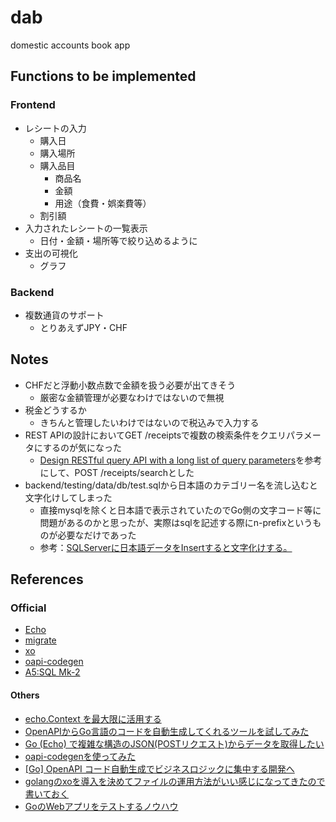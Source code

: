 # dab
domestic accounts book app

## Functions to be implemented
### Frontend
- レシートの入力
  - 購入日
  - 購入場所
  - 購入品目
    - 商品名
    - 金額
    - 用途（食費・娯楽費等）
  - 割引額
- 入力されたレシートの一覧表示
  - 日付・金額・場所等で絞り込めるように
- 支出の可視化
  - グラフ

### Backend
- 複数通貨のサポート
  - とりあえずJPY・CHF

## Notes
- CHFだと浮動小数点数で金額を扱う必要が出てきそう
  - 厳密な金額管理が必要なわけではないので無視
- 税金どうするか
  - きちんと管理したいわけではないので税込みで入力する
- REST APIの設計においてGET /receiptsで複数の検索条件をクエリパラメータにするのが気になった
  - [Design RESTful query API with a long list of query parameters](https://stackoverflow.com/questions/14202257/design-restful-query-api-with-a-long-list-of-query-parameters)を参考にして、POST /receipts/searchとした
- backend/testing/data/db/test.sqlから日本語のカテゴリー名を流し込むと文字化けしてしまった
  - 直接mysqlを除くと日本語で表示されていたのでGo側の文字コード等に問題があるのかと思ったが、実際はsqlを記述する際にn-prefixというものが必要なだけであった
  - 参考：[SQLServerに日本語データをInsertすると文字化けする。](https://kitigai.hatenablog.com/entry/2018/05/27/010440)

## References
### Official
- [Echo](https://echo.labstack.com/)
- [migrate](https://github.com/golang-migrate/migrate)
- [xo](https://github.com/xo/xo)
- [oapi-codegen](https://github.com/deepmap/oapi-codegen)
- [A5:SQL Mk-2](https://a5m2.mmatsubara.com/)
#### Others
- [echo.Context を最大限に活用する](https://codehex.hateblo.jp/entry/echo-context)
- [OpenAPIからGo言語のコードを自動生成してくれるツールを試してみた](https://zenn.dev/rescuenow/articles/3c9a19eb2c0655)
- [Go (Echo) で複雑な構造のJSON(POSTリクエスト)からデータを取得したい](https://teratail.com/questions/vfwi04zdo1pkvr)
- [oapi-codegenを使ってみた](https://speakerdeck.com/akeno/oapi-codegenwoshi-tutemita)
- [[Go] OpenAPI コード自動生成でビジネスロジックに集中する開発へ](https://qiita.com/nyanchu/items/1c259750352b49e96a18)
- [golangのxoを導入を決めてファイルの運用方法がいい感じになってきたので書いておく](https://tsuyoshi-nakamura.hatenablog.com/entry/2018/11/16/100133)
- [GoのWebアプリをテストするノウハウ](https://zenn.dev/media_engine/articles/testing-go-applications)